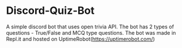 # Discord-Quiz-Bot
A simple discord bot that uses open trivia API. The bot has 2 types of questions - True/False and MCQ type questions. 
The bot was made in Repl.it and hosted on UptimeRobot(https://uptimerobot.com/)
